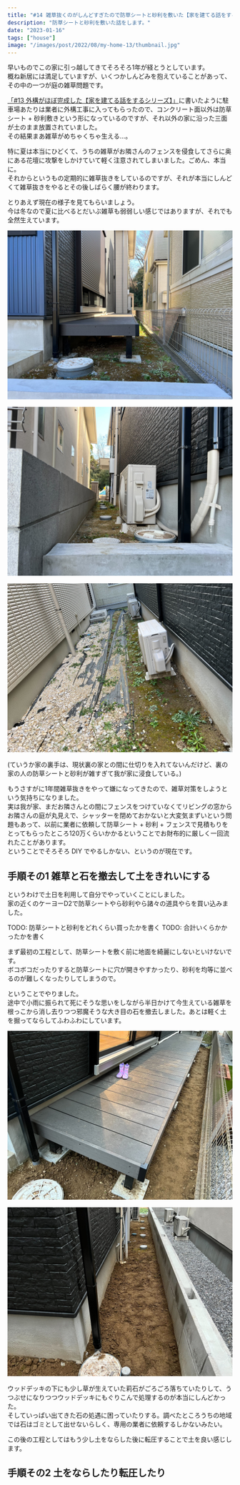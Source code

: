 ```yaml
---
title: "#14 雑草抜くのがしんどすぎたので防草シートと砂利を敷いた【家を建てる話をするシリーズ】"
description: "防草シートと砂利を敷いた話をします。"
date: "2023-01-16"
tags: ["house"]
image: "/images/post/2022/08/my-home-13/thumbnail.jpg"
---
```


早いものでこの家に引っ越してきてそろそろ1年が経とうとしています。  
概ね新居には満足していますが、いくつかしんどみを抱えていることがあって、その中の一つが庭の雑草問題です。

[「#13 外構がほぼ完成した【家を建てる話をするシリーズ】」](/2022/08/my-home-13/)に書いたように駐車場あたりは業者に外構工事に入ってもらったので、コンクリート面以外は防草シート + 砂利敷きという形になっているのですが、それ以外の家に沿った三面が土のまま放置されていました。  
その結果まあ雑草がめちゃくちゃ生える…。

特に夏は本当にひどくて、うちの雑草がお隣さんのフェンスを侵食してさらに奥にある花壇に攻撃をしかけていて軽く注意されてしまいました。ごめん、本当に。  
それからというもの定期的に雑草抜きをしているのですが、それが本当にしんどくて雑草抜きをやるとその後しばらく腰が終わります。

とりあえず現在の様子を見てもらいましょう。  
今は冬なので夏に比べるとだいぶ雑草も弱弱しい感じではありますが、それでも全然生えています。

![家の右側の土に雑草が生えている様子](./01.jpg "こちらは家の右側面")

![家の左側の土に雑草が生えている様子](./02.jpg "こちらは家の左側面")

![家の裏手の土に雑草が生えている様子](./03.jpg "こちらは家の裏手")

(ていうか家の裏手は、現状裏の家との間に仕切りを入れてないんだけど、裏の家の人の防草シートと砂利が雑すぎて我が家に浸食している。)

もうさすがに1年間雑草抜きをやって嫌になってきたので、雑草対策をしようという気持ちになりました。  
実は我が家、まだお隣さんとの間にフェンスをつけていなくてリビングの窓からお隣さんの庭が丸見えで、シャッターを閉めておかないと大変気まずいという問題もあって、以前に業者に依頼して防草シート + 砂利 + フェンスで見積もりをとってもらったところ120万くらいかかるということでお財布的に厳しく一回流れたことがあります。  
ということでそろそろ DIY でやるしかない、というのが現在です。

## 手順その1 雑草と石を撤去して土をきれいにする

というわけで土日を利用して自分でやっていくことにしました。  
家の近くのケーヨーD2で防草シートやら砂利やら諸々の道具やらを買い込みました。

TODO: 防草シートと砂利をどれくらい買ったかを書く
TODO: 合計いくらかかったかを書く

まず最初の工程として、防草シートを敷く前に地面を綺麗にしないといけないです。  
ボコボコだったりすると防草シートに穴が開きやすかったり、砂利を均等に並べるのが難しくなったりしてしまうので。

ということでやりました。  
途中で小雨に振られて死にそうな思いをしながら半日かけて今生えている雑草を根っこから消し去りつつ邪魔そうな大き目の石を撤去しました。あとは軽く土を掘ってならしてふわふわにしています。

![家の右側の土から雑草が消えた様子](./04.jpg "こちらは家の右側面")

![家の左側の土から雑草が消えた様子](./05.jpg "こちらは家の左側面")

ウッドデッキの下にも少し草が生えていた莉石がごろごろ落ちていたりして、うつぶせになりつつウッドデッキにもぐりこんで処理するのが本当にしんどかった。  
そしていっぱい出てきた石の処遇に困っていたりする。調べたところうちの地域では石はゴミとして出せないらしく、専用の業者に依頼するしかないみたい。

この後の工程としてはもう少し土をならした後に転圧することで土を良い感じします。

## 手順その2 土をならしたり転圧したり

